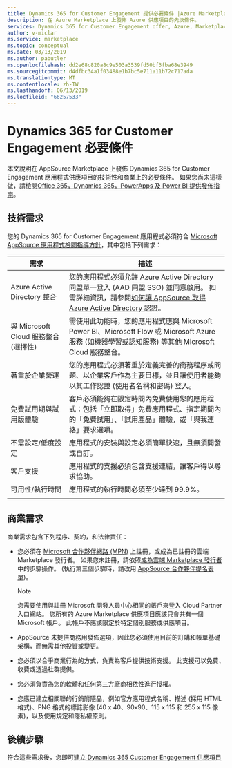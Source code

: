 ```yaml
---
title: Dynamics 365 for Customer Engagement 提供必要條件 |Azure Marketplace
description: 在 Azure Marketplace 上發佈 Azure 供應項目的先決條件。
services: Dynamics 365 for Customer Engagement offer, Azure, Marketplace, Cloud Partner Portal,
author: v-miclar
ms.service: marketplace
ms.topic: conceptual
ms.date: 03/13/2019
ms.author: pabutler
ms.openlocfilehash: dd2e68c820a8c9e503a3539fd50bf3fba68e3949
ms.sourcegitcommit: d4dfbc34a1f03488e1b7bc5e711a11b72c717ada
ms.translationtype: MT
ms.contentlocale: zh-TW
ms.lasthandoff: 06/13/2019
ms.locfileid: "66257533"
---
```

# <a name="dynamics-365-for-customer-engagement-prerequisites"></a>Dynamics 365 for Customer Engagement 必要條件

本文說明在 AppSource Marketplace 上發佈 Dynamics 365 for Customer Engagement 應用程式供應項目的技術性和商業上的必要條件。  如果您尚未這樣做，請檢閱[Office 365，Dynamics 365，PowerApps 及 Power BI 提供發佈指南](../../appsource-offer-publishing-guide.md)。


## <a name="technical-requirements"></a>技術需求

您的 Dynamics 365 for Customer Engagement 應用程式必須符合 [Microsoft AppSource 應用程式檢閱指導方針](https://smp-cdn-prod.azureedge.net/documents/AppsourceGuidelines/Microsoft%20AppSource%20app%20review%20guidelines_v5.pdf)，其中包括下列需求：


|              需求             |        描述           |
|            ---------------           |      ---------------         |
| Azure Active Directory 整合   | 您的應用程式必須允許 Azure Active Directory 同盟單一登入 (AAD 同盟 SSO) 並同意啟用。 如需詳細資訊，請參閱[如何讓 AppSource 取得 Azure Active Directory 認證](https://docs.microsoft.com/azure/active-directory/develop/howto-get-appsource-certified)。 |
| 與 Microsoft Cloud 服務整合 (選擇性) | 需使用此功能時，您的應用程式應與 Microsoft Power BI、Microsoft Flow 或 Microsoft Azure 服務 (如機器學習或認知服務) 等其他 Microsoft Cloud 服務整合。 |
| 著重於企業營運            |  您的應用程式必須著重於定義完善的商務程序或問題、以企業客戶作為主要目標，並且讓使用者能夠以其工作認證 (使用者名稱和密碼) 登入。  |
| 免費試用期與試用版體驗 |  客戶必須能夠在限定時間內免費使用您的應用程式：包括「立即取得」免費應用程式、指定期間內的「免費試用」、「試用產品」體驗，或「與我連絡」要求選項。  |
| 不需設定/低度設定                 | 應用程式的安裝與設定必須簡單快速，且無須開發或自訂。  |
| 客戶支援                     | 應用程式的支援必須包含支援連結，讓客戶得以尋求協助。  |
| 可用性/執行時間                  | 應用程式的執行時間必須至少達到 99.9%。 |
|  |  |


## <a name="business-requirements"></a>商業需求

商業需求包含下列程序、契約，和法律責任：

* 您必須在 [Microsoft 合作夥伴網路 (MPN)](https://partners.microsoft.com/PartnerProgram/simplifiedenrollment.aspx) 上註冊，或成為已註冊的雲端 Marketplace 發行者。 如果您未註冊，請依照[成為雲端 Marketplace 發行者](https://docs.microsoft.com/azure/marketplace/become-publisher)中的步驟操作。  (執行第三個步驟時，請改用 [AppSource 合作夥伴提名表單](https://appsource.microsoft.com/partners/signup))。 

    >[!NOTE]
    >您需要使用與註冊 Microsoft 開發人員中心相同的帳戶來登入 Cloud Partner 入口網站。 您所有的 Azure Marketplace 供應項目應該只會共有一個 Microsoft 帳戶。 此帳戶不應該限定於特定個別服務或供應項目。

* AppSource 未提供商務用發佈選項，因此您必須使用目前的訂購和帳單基礎架構，而無需其他投資或變更。
* 您必須以合乎商業行為的方式，負責為客戶提供技術支援。 此支援可以免費、收費或透過社群提供。
* 您必須負責為您的軟體和任何第三方廠商相依性進行授權。
* 您應已建立相關聯的行銷附隨品，例如官方應用程式名稱、描述 (採用 HTML 格式)、PNG 格式的標誌影像 (40 x 40、90x90、115 x 115 和 255 x 115 像素)，以及使用規定和隱私權原則。  


## <a name="next-steps"></a>後續步驟

符合這些需求後，您即可[建立 Dynamics 365 Customer Engagement 供應項目](./cpp-create-offer.md) 
